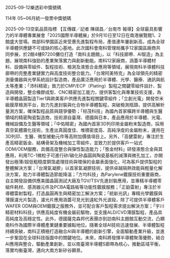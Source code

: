 
2025-09-12樂透彩中獎號碼

                                
114年 05~06月統一發票中獎號碼
                             
2025-09-13空氣品質指標
                              【互傳媒／記者 陳祺昌／台南市 報導】全球最具影響力的半導體專業展會「2025國際半導體展」於9月10日至12日在南港展覽館1、2館盛大登場。南部科學園區近來受惠先進製程布局，產值連年屢創新高，成為全球半導體供應鏈不可或缺的核心基地。此次國科會南科管理局攜手12家園區廠商共同參展，於2館4樓R7200攤位打造「南科主題館」，以「科技廊帶．AI智造」為主題，展現南科強勁的產業聚落實力與創新動能。南科12家廠商，涵蓋半導體材料、設備與零組件、製程技術、檢測及液態合金應用等領域，展現南科半導體科技廊帶的完整產業鏈實力與高度技術整合能力。「台灣阿美特克」為全球領先的精密測量儀器與光學系統設計製造商，產品廣泛應用於半導體、光學、醫療、通訊與航太等產業；「沛科精密」致力於CMP/ECP（Plating）製程之關鍵零組件設計、製造與開發，整合橡膠成型、CNC精密加工能力，提供客製化與專業技術支援，為半導體晶圓製造Tier1與歐美客戶供應先進製程關鍵零組件；「立創光電」開發奈米級膜厚檢測平台，助力先進封裝與化合物半導體製程，突破檢測瓶頸，提供高解析量測方案，確保製程品質與競爭優勢；「棕茂科技」為國內首家橫跨半導體與生醫領域的精密陶瓷製造商，技術源自臺灣、德國與日本，產品應用於半導體、光電、機械設備及生醫等領域；「中佑精密」為國內首家3D列印用金屬粉末製造商，採用真空氣體霧化技術，生產出真圓度佳、堆積密度高、高純淨度的金屬粉末，運用在3D列印、生醫、微型被動元件等高附加價值項目上。另外，「高健雷射」專注於生產高精密鈑金、結構骨架及機械加工零組件，並致力於提供客戶一站式ODM/OEM服務，具備高度整合與彈性製造能力；「態金材料」研發液態合金與其應用，利用TC-1微粒子可進行矽/碳化矽晶圓與陶瓷基板的減薄與微孔加工，亦開發出極薄/超低粗糙度銅箔處理技術與環保的金屬表面強化，可為客戶提供製程的整體解決方案；「台灣氣凝膠」以首家氣凝膠技術，提供卓越隔熱效能與輕量化解決方案，助力半導體製造節能降溫；「方均科技」為Parylene鍍膜技術重要廠商，自主開發設備供應美國晶圓測試大廠及TGV/TSV先進封裝應用，並專精半導體零組件耗材、感測器元件及PCBA電路板等功能性鍍膜服務；「正鉑雷射」專注於半導體雷射製程，打造晶圓再生與精密加工解決方案；「統新光訊」專精光學鍍膜與薄膜濾光片製造，濾光片應用涵蓋可見光到遠紅外光波段，除了可提供半導體客戶WAFER ODM與OEM鍍膜之服務外，並可配合客戶製程需求提出解決方案；「宇川精密材料科技」供應高純度有機金屬前驅物，並支援ALD/CVD薄膜製程，產品具高純度及高穩定性。此外，德國薩克森邦代表團亦到訪南科主題館互動交流，凸顯南科作為國際半導體產業鏈重要據點地位。隨著全球AI技術迅速發展、半導體製程持續突破，南科正積極打造融合AI與半導體的創新引擎，全面驅動產業升級，並進一步鞏固在全球科技版圖中的關鍵地位。未來，南科將發揮半導體聚落優勢，結合AI應用與整合，驅動產業創新，並以南臺灣半導體S廊帶為核心，推動區域平衡，落實均衡臺灣，邁向大南方新矽谷願景。